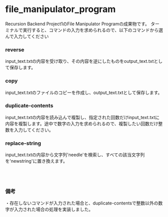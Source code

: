 # file_manipulator_program

Recursion Backend Project1のFile Manipulator Programの成果物です。
ターミナルで実行すると、コマンドの入力を求められるので、以下のコマンドから選んで入力してください

### reverse
input_text.txtの内容を受け取り、その内容を逆にしたものをoutput_text.txtとして保存します。</br>
### copy
input_text.txtのファイルのコピーを作成し、output_text.txtとして保存します。</br>
### duplicate-contents
input_text.txtの内容を読み込んで複製し、指定された回数だけinput_text.txtに内容を複製します。途中で数字の入力を求められるので、複製したい回数だけ整数を入力してください。</br>
### replace-string
input_text.txtの内容から文字列'needle'を検索し、すべての該当文字列を'newstring'に置き換えます。</br>
</br>
</br>
</br>
### 備考
・存在しないコマンドが入力された場合と、duplicate-contentsで整数以外の数字が入力された場合の処理を実装しました。
